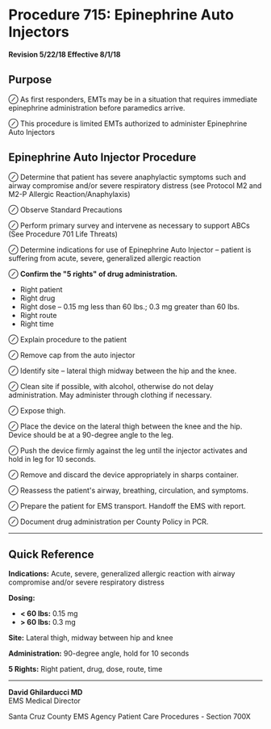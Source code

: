 # Procedure 715: Epinephrine Auto Injectors

**Revision 5/22/18 Effective 8/1/18**

## Purpose

⊘ As first responders, EMTs may be in a situation that requires immediate epinephrine administration before paramedics arrive.

⊘ This procedure is limited EMTs authorized to administer Epinephrine Auto Injectors

## Epinephrine Auto Injector Procedure

⊘ Determine that patient has severe anaphylactic symptoms such and airway compromise and/or severe respiratory distress (see Protocol M2 and M2-P Allergic Reaction/Anaphylaxis)

⊘ Observe Standard Precautions

⊘ Perform primary survey and intervene as necessary to support ABCs (See Procedure 701 Life Threats)

⊘ Determine indications for use of Epinephrine Auto Injector – patient is suffering from acute, severe, generalized allergic reaction

⊘ **Confirm the "5 rights" of drug administration.**
- Right patient
- Right drug
- Right dose – 0.15 mg less than 60 lbs.; 0.3 mg greater than 60 lbs.
- Right route
- Right time

⊘ Explain procedure to the patient

⊘ Remove cap from the auto injector

⊘ Identify site – lateral thigh midway between the hip and the knee.

⊘ Clean site if possible, with alcohol, otherwise do not delay administration. May administer through clothing if necessary.

⊘ Expose thigh.

⊘ Place the device on the lateral thigh between the knee and the hip. Device should be at a 90-degree angle to the leg.

⊘ Push the device firmly against the leg until the injector activates and hold in leg for 10 seconds.

⊘ Remove and discard the device appropriately in sharps container.

⊘ Reassess the patient's airway, breathing, circulation, and symptoms.

⊘ Prepare the patient for EMS transport. Handoff the EMS with report.

⊘ Document drug administration per County Policy in PCR.

---

## Quick Reference

**Indications:** Acute, severe, generalized allergic reaction with airway compromise and/or severe respiratory distress

**Dosing:**
- **< 60 lbs:** 0.15 mg
- **> 60 lbs:** 0.3 mg

**Site:** Lateral thigh, midway between hip and knee

**Administration:** 90-degree angle, hold for 10 seconds

**5 Rights:** Right patient, drug, dose, route, time

---

**David Ghilarducci MD**  
EMS Medical Director

Santa Cruz County EMS Agency Patient Care Procedures - Section 700X

